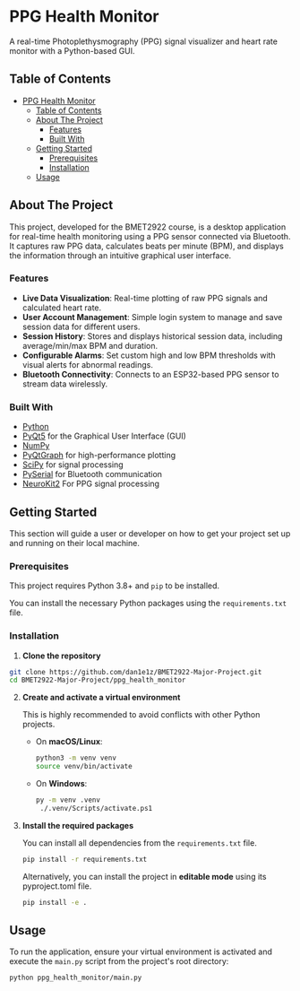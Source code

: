 # PPG Health Monitor

A real-time Photoplethysmography (PPG) signal visualizer and heart rate monitor with a Python-based GUI.

## Table of Contents

- [PPG Health Monitor](#ppg-health-monitor)
  - [Table of Contents](#table-of-contents)
  - [About The Project](#about-the-project)
    - [Features](#features)
    - [Built With](#built-with)
  - [Getting Started](#getting-started)
    - [Prerequisites](#prerequisites)
    - [Installation](#installation)
  - [Usage](#usage)

## About The Project

This project, developed for the BMET2922 course, is a desktop application for real-time health monitoring using a PPG sensor connected via Bluetooth. It captures raw PPG data, calculates beats per minute (BPM), and displays the information through an intuitive graphical user interface.

### Features
*   **Live Data Visualization**: Real-time plotting of raw PPG signals and calculated heart rate.
*   **User Account Management**: Simple login system to manage and save session data for different users.
*   **Session History**: Stores and displays historical session data, including average/min/max BPM and duration.
*   **Configurable Alarms**: Set custom high and low BPM thresholds with visual alerts for abnormal readings.
*   **Bluetooth Connectivity**: Connects to an ESP32-based PPG sensor to stream data wirelessly.

### Built With
* [Python](https://www.python.org/)
* [PyQt5](https://riverbankcomputing.com/software/pyqt/) for the Graphical User Interface (GUI)
* [NumPy](https://numpy.org/)
* [PyQtGraph](http://www.pyqtgraph.org/) for high-performance plotting
* [SciPy](https://scipy.org/) for signal processing
* [PySerial](https://pyserial.readthedocs.io/) for Bluetooth communication
* [NeuroKit2](https://neuropsychology.github.io/NeuroKit/introduction.html) For PPG signal processing
  

## Getting Started

This section will guide a user or developer on how to get your project set up and running on their local machine.

### Prerequisites

This project requires Python 3.8+ and `pip` to be installed.

You can install the necessary Python packages using the `requirements.txt` file.

### Installation

1.  **Clone the repository**
   ```sh
   git clone https://github.com/dan1e1z/BMET2922-Major-Project.git
   cd BMET2922-Major-Project/ppg_health_monitor
   ```

2.  **Create and activate a virtual environment**

    This is highly recommended to avoid conflicts with other Python projects.

    *   On **macOS/Linux**:
        ```sh
        python3 -m venv venv
        source venv/bin/activate
        ```

    *   On **Windows**:
        ```sh
        py -m venv .venv
         ./.venv/Scripts/activate.ps1
        ```

3.  **Install the required packages**

    You can install all dependencies from the `requirements.txt` file.
    ```sh
    pip install -r requirements.txt
    ```

    Alternatively, you can install the project in **editable mode** using its pyproject.toml file.    
    ```sh
    pip install -e .
    ```

## Usage

To run the application, ensure your virtual environment is activated and execute the `main.py` script from the project's root directory:
```sh
python ppg_health_monitor/main.py
```
